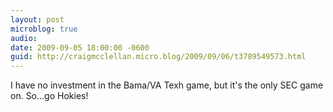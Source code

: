 ```yaml
---
layout: post
microblog: true
audio: 
date: 2009-09-05 18:00:00 -0600
guid: http://craigmcclellan.micro.blog/2009/09/06/t3789549573.html
---
```

I have no investment in the Bama/VA Texh game, but it's the only SEC game on. So...go Hokies!
